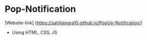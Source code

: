 # Pop-Notification
[Website-link] (https://sahiljangra10.github.io/PopUp-Notification/)
* Using HTML, CSS, JS
